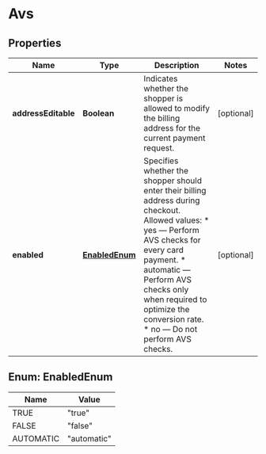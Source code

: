 

# Avs


## Properties

| Name | Type | Description | Notes |
|------------ | ------------- | ------------- | -------------|
|**addressEditable** | **Boolean** | Indicates whether the shopper is allowed to modify the billing address for the current payment request. |  [optional] |
|**enabled** | [**EnabledEnum**](#EnabledEnum) | Specifies whether the shopper should enter their billing address during checkout.  Allowed values: * yes — Perform AVS checks for every card payment. * automatic — Perform AVS checks only when required to optimize the conversion rate. * no — Do not perform AVS checks. |  [optional] |



## Enum: EnabledEnum

| Name | Value |
|---- | -----|
| TRUE | &quot;true&quot; |
| FALSE | &quot;false&quot; |
| AUTOMATIC | &quot;automatic&quot; |



